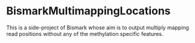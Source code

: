 # BismarkMultimappingLocations
This is a side-project of Bismark whose aim is to output multiply mapping read positions without any of the methylation specific features.
